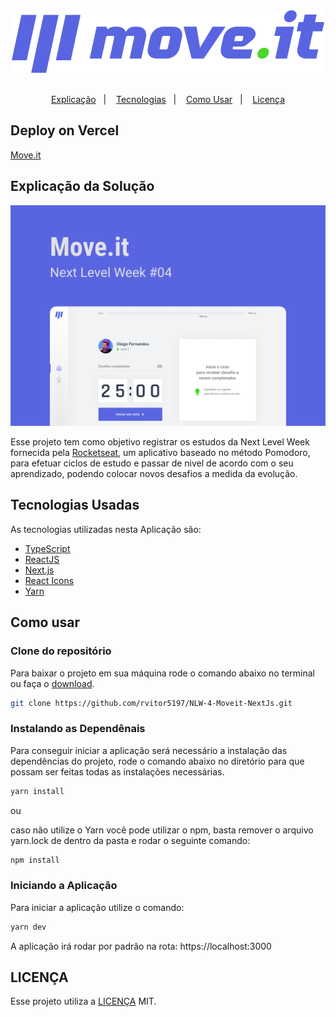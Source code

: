 <div align="center">
  <img src="./public/logo-full.svg">
</div>
<br />
<p align="center">
  <a href="#explicação-da-solução">Explicação</a>&nbsp;&nbsp;&nbsp;|&nbsp;&nbsp;&nbsp;
  <a href="#tecnologias-usadas">Tecnologias</a>&nbsp;&nbsp;&nbsp;|&nbsp;&nbsp;&nbsp;
  <a href="#como-usar">Como Usar</a>&nbsp;&nbsp;&nbsp;|&nbsp;&nbsp;&nbsp;
  <a href="#licença">Licença</a>
</p>

## Deploy on Vercel
[Move.it](https://moveit-rosy.vercel.app/)

## Explicação da Solução

<img src="./public/screenshot.png">

Esse projeto tem como objetivo registrar os estudos da Next Level Week fornecida pela [Rocketseat](https://rocketseat.com.br/), um aplicativo baseado no método Pomodoro, para efetuar ciclos de estudo e passar de nivel de acordo com o seu aprendizado, podendo colocar novos desafios a medida da evolução.


## Tecnologias Usadas

As tecnologias utilizadas nesta Aplicação são:

- [TypeScript](https://www.typescriptlang.org/)
- [ReactJS](http://reactjs.org/)
- [Next.js](https://nextjs.org/)
- [React Icons](https://react-icons.github.io/react-icons/)
- [Yarn](https://yarnpkg.com/)

## Como usar

### Clone do repositório
Para baixar o projeto em sua máquina rode o comando abaixo no terminal ou faça o [download](https://github.com/rvitor5197/NLW-4-Moveit-NextJs/archive/main.zip).

```bash
git clone https://github.com/rvitor5197/NLW-4-Moveit-NextJs.git
```

### Instalando as Dependênais

Para conseguir iniciar a aplicação será necessário a instalação das dependências do projeto, rode o comando abaixo no diretório para que possam ser feitas todas as instalações necessárias.

```bash
yarn install
```
ou

caso não utilize o Yarn você pode utilizar o npm, basta remover o arquivo yarn.lock de dentro da pasta e rodar o seguinte comando:
```bash
npm install
``` 
### Iniciando a Aplicação

Para iniciar a aplicação utilize o comando:

```bash
yarn dev
```

A aplicação irá rodar por padrão na rota:
https://localhost:3000

## LICENÇA
Esse projeto utiliza a [LICENÇA](../LICENSE) MIT.
